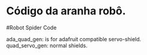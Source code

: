 # Código da aranha robô.
#Robot Spider Code

ada_quad_gen: is for adafruit compatible servo-shield.
<br/>
quad_servo_gen: normal shields.
